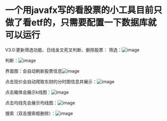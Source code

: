 # 一个用javafx写的看股票的小工具目前只做了看etf的，只需要配置一下数据库就可以运行
V3.0:更新筛选功能、日线金叉死叉判断、删除股票：
筛选：![image](https://user-images.githubusercontent.com/76581880/183048368-fc06886e-9c5f-408b-b633-fb2f01cc46be.png)

判断：![image](https://user-images.githubusercontent.com/76581880/183048060-cb882c1e-9e55-4e94-89bb-1e821bdf6f5e.png)

界面图：会自动刷新股票信息![image](https://user-images.githubusercontent.com/76581880/179501144-3cf09285-6afd-4ad0-97ef-0f2185a3e127.png)

点击现价会自动爬取东财的分时图信息并展示：![image](https://user-images.githubusercontent.com/76581880/179501230-c556afbe-b592-436d-ac96-d0a212cf0a0c.png)

点击箱体会展示k线图：![image](https://user-images.githubusercontent.com/76581880/179501280-0f346742-d81b-4a2f-b231-234c78f7e087.png)

点击均线先会展示均线图：![image](https://user-images.githubusercontent.com/76581880/179501388-68d1b2a0-911a-4db9-b5f2-1492e2ff9b36.png)

搜索（双击搜索框删除）：![image](https://user-images.githubusercontent.com/76581880/179501703-f9e4bf89-c120-4b07-ae70-4074a0f75f4b.png)

